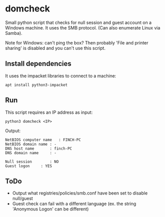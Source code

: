 # domcheck
Small python script that checks for null session and guest account on a Windows machine. It uses the SMB protocol. (Can also enumerate Linux via Samba).

Note for Windows: can't ping the box? Then probably 'File and printer sharing' is disabled and you can't use this script.

## Install dependencies
It uses the impacket libraries to connect to a machine:

```
apt install python3-impacket
```

## Run
This script requires an IP address as input:

```
python3 domcheck <IP>
```

Output:

```
NetBIOS computer name	: FINCH-PC
NetBIOS domain name	: -
DNS host name		: finch-PC
DNS domain name		: -

Null session		: NO
Guest logon		: YES
```

## ToDo
* Output what registries/policies/smb.conf have been set to disable null/guest
* Guest check can fail with a different language (ex. the string 'Anonymous Logon' can be different)
